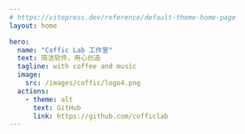 ```yaml
---
# https://vitepress.dev/reference/default-theme-home-page
layout: home

hero:
  name: "Coffic Lab 工作室"
  text: 简洁软件，用心创造
  tagline: with coffee and music
  image: 
    src: /images/coffic/logo4.png
  actions:
    - theme: alt
      text: GitHub
      link: https://github.com/cofficlab
---
```


<Products lang="zh" />

<Members lang="zh" />

<script setup>
import Products from '../components/Coffic/Products.vue'
import Members from '../components/Coffic/Members.vue'
</script>
